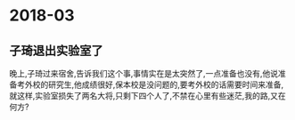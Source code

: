 # 2018-03

## 子琦退出实验室了
晚上,子琦过来宿舍,告诉我们这个事,事情实在是太突然了,一点准备也没有,他说准备考外校的研究生,他成绩很好,保本校是没问题的,要考外校的话需要时间来准备,就这样,实验室损失了两名大将,只剩下四个人了,不禁在心里有些迷茫,我的路,又在何方?
